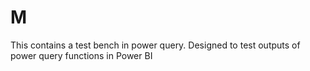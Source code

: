 # M 

This contains a test bench in power query. Designed to test outputs of power query functions in Power BI

